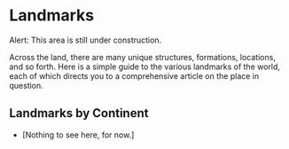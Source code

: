 # Landmarks

Alert: This area is still under construction.

Across the land, there are many unique structures, formations, locations, and
so forth. Here is a simple guide to the various landmarks of the world, each
of which directs you to a comprehensive article on the place in question.

## Landmarks by Continent

  * [Nothing to see here, for now.]